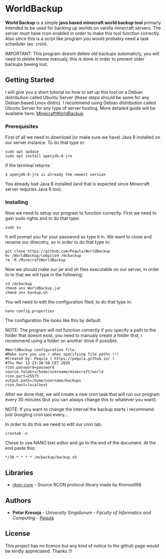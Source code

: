 # WorldBackup

**World Backup** is a simple **java based minecraft world backup tool** primarly intended to be used for backing up worlds on vanilla minecraft servers. The server must have rcon enabled in order to make this tool function correctly. Also since this is a scrpt like program you would probably need a task scheduler (ex. cron).

IMPORTANT: This program doesnt delete old backups automaticly, you will need to delete theme manualy, this is done in order to prevent older backups beeing lost.

## Getting Started

I will give you a short tutorial on how to set up this tool on a Debian distribution called Ubuntu Server (these steps should be same for any Debian based Linux distro). I recommend using Debian distribution called Ubuntu Server for any type of server hosting.
More detailed guide will be available here: [MinecraftWorldBackup](https://github.io/docs/worldbackup/index.html)

### Prerequisites

First of all we need to download (or make sure we have) Java 8 installed on our server instance. To do that type in:

```
sudo apt update
sudo apt install openjdk-8-jre
```

If the terminal returns:

```
$ openjdk-8-jre is already the newest version
```

You already had Java 8 installed (and that is expected since Minecraft server requries Java 8 too). 

### Installing

Now we need to setup our program to function correctly. First we need to gain sudo rights and to do that type:

```
sudo su
```

It will prompt you for your password so type it in.
We want to clone and rename our direcotry, so in order to do that type in:

```
git clone https://github.com/Pequla/WorldBackup
mv /WorldBackup/compiled /mcbackup
rm -R /MinecraftWorldBackup
```

Now we should make our jar and sh files executable on our server, in order to to that we will type in the following:

```
cd /mcbackup
chmod u+x WorldBackup.jar
chmod u+x backup.sh
```

You will need to edit the configuration filed, to do that type in:

```
nano config.properties
```

The configuration file looks like this by default:

NOTE: The program will not function correctly if you specify a path to the folder that doesnt exist, you need to manualy create a folder first, i recommend using a folder on another drive if possible.

```
#WorldBackup configuration file.
#Make sure you use / when specifying file paths !!!
#Created by: Pequla ( https://pequla.github.io/ )
#Thu Mar 12 23:38:50 CET 2020
rcon.password=password
source.folder=/home/username/minecraft/world
rcon.port=25575
output.path=/home/username/backups
rcon.host=localhost
```

After we done that, we will create a new cron task that will run our program every 30 minutes (but you can always change this to whatever you want).

NOTE: If you want to change the interval the backup starts i recommend just Googling cron tast every...

In order to do this we need to edit our cron tab.

```
crontab -e
```

Chose to use NANO text editor and go to the end of the document. At the end paste this:

```
*/30 * * * * /mcbackup/backup.sh
```
## Libraries

* [rkon-core](https://github.com/Kronos666/rkon-core) - Source RCON protocol library made by Kronos666

## Authors

* **Petar Kresoja** - *University Singidunum - Faculty of Informatics and Computing* - [Pequla](https://github.com/Pequla)

## License

This project has no licence but any kind of notice to the github page would be kindly appreciated. Thanks !!!
